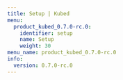 ```yaml
---
title: Setup | Kubed
menu:
  product_kubed_0.7.0-rc.0:
    identifier: setup
    name: Setup
    weight: 30
menu_name: product_kubed_0.7.0-rc.0
info:
  version: 0.7.0-rc.0
---
```


